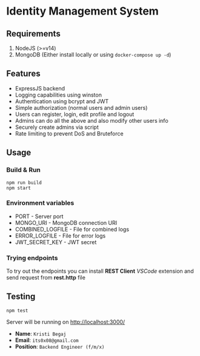 # Identity Management System

## Requirements

1. NodeJS (>=v14)
2. MongoDB (Either install locally or using `docker-compose up -d`)

## Features

- ExpressJS backend
- Logging capabilities using winston
- Authentication using bcrypt and JWT
- Simple authorization (normal users and admin users)
- Users can register, login, edit profile and logout
- Admins can do all the above and also modify other users info
- Securely create admins via script
- Rate limiting to prevent DoS and Bruteforce


## Usage

### Build & Run
```
npm run build
npm start
```

### Environment variables
- PORT - Server port
- MONGO_URI - MongoDB connection URI
- COMBINED_LOGFILE - File for combined logs
- ERROR_LOGFILE - File for error logs
- JWT_SECRET_KEY - JWT secret

### Trying endpoints
To try out the endpoints you can install __REST Client__ *VSCode* extension and send request from __rest.http__ file

## Testing
```
npm test
```

Server will be running on [http://localhost:3000/](http://localhost:3000/)

* __Name__: `Kristi Begaj`
* __Email__: `its0x08@gmail.com`
* __Position__: `Backend Engineer (f/m/x)`